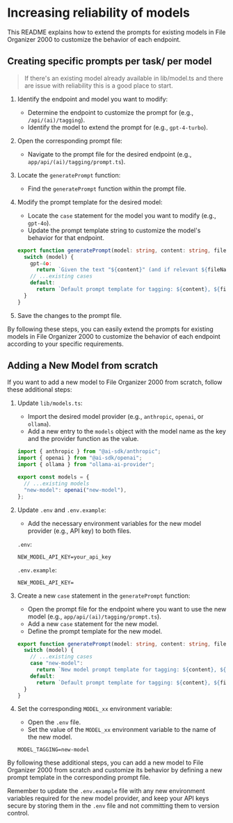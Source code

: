 # Increasing reliability of models

This README explains how to extend the prompts for existing models in File Organizer 2000 to customize the behavior of each endpoint.

## Creating specific prompts per task/ per model

> If there's an existing model already available in lib/model.ts and there are issue with reliability this is a good place to start.


1. Identify the endpoint and model you want to modify:
   - Determine the endpoint to customize the prompt for (e.g., `/api/(ai)/tagging`).
   - Identify the model to extend the prompt for (e.g., `gpt-4-turbo`).

2. Open the corresponding prompt file:
   - Navigate to the prompt file for the desired endpoint (e.g., `app/api/(ai)/tagging/prompt.ts`).

3. Locate the `generatePrompt` function:
   - Find the `generatePrompt` function within the prompt file.

4. Modify the prompt template for the desired model:
   - Locate the `case` statement for the model you want to modify (e.g., `gpt-4o`).
   - Update the prompt template string to customize the model's behavior for that endpoint.

   ```typescript
   export function generatePrompt(model: string, content: string, fileName: string, tags: string[]): string {
     switch (model) {
       gpt-4o:
         return `Given the text "${content}" (and if relevant ${fileName}), generate up to 5 relevant tags from the following list: ${tags.join(", ")}. Respond with only the tags, separated by commas.`;
       // ...existing cases
       default:
         return `Default prompt template for tagging: ${content}, ${fileName}, ${tags.join(", ")}`;
     }
   }
   ```

5. Save the changes to the prompt file.

By following these steps, you can easily extend the prompts for existing models in File Organizer 2000 to customize the behavior of each endpoint according to your specific requirements.

## Adding a New Model from scratch

If you want to add a new model to File Organizer 2000 from scratch, follow these additional steps:

1. Update `lib/models.ts`:
   - Import the desired model provider (e.g., `anthropic`, `openai`, or `ollama`).
   - Add a new entry to the `models` object with the model name as the key and the provider function as the value.

   ```typescript
   import { anthropic } from "@ai-sdk/anthropic";
   import { openai } from "@ai-sdk/openai";
   import { ollama } from "ollama-ai-provider";

   export const models = {
     // ...existing models
     "new-model": openai("new-model"),
   };
   ```

2. Update `.env` and `.env.example`:
   - Add the necessary environment variables for the new model provider (e.g., API key) to both files.

   `.env`:
   ```
   NEW_MODEL_API_KEY=your_api_key
   ```

   `.env.example`:
   ```
   NEW_MODEL_API_KEY=
   ```

3. Create a new `case` statement in the `generatePrompt` function:
   - Open the prompt file for the endpoint where you want to use the new model (e.g., `app/api/(ai)/tagging/prompt.ts`).
   - Add a new `case` statement for the new model.
   - Define the prompt template for the new model.

   ```typescript
   export function generatePrompt(model: string, content: string, fileName: string, tags: string[]): string {
     switch (model) {
       // ...existing cases
       case "new-model":
         return `New model prompt template for tagging: ${content}, ${fileName}, ${tags.join(", ")}`;
       default:
         return `Default prompt template for tagging: ${content}, ${fileName}, ${tags.join(", ")}`;
     }
   }
   ```

4. Set the corresponding `MODEL_xx` environment variable:
   - Open the `.env` file.
   - Set the value of the `MODEL_xx` environment variable to the name of the new model.

   ```
   MODEL_TAGGING=new-model
   ```

By following these additional steps, you can add a new model to File Organizer 2000 from scratch and customize its behavior by defining a new prompt template in the corresponding prompt file.

Remember to update the `.env.example` file with any new environment variables required for the new model provider, and keep your API keys secure by storing them in the `.env` file and not committing them to version control.
